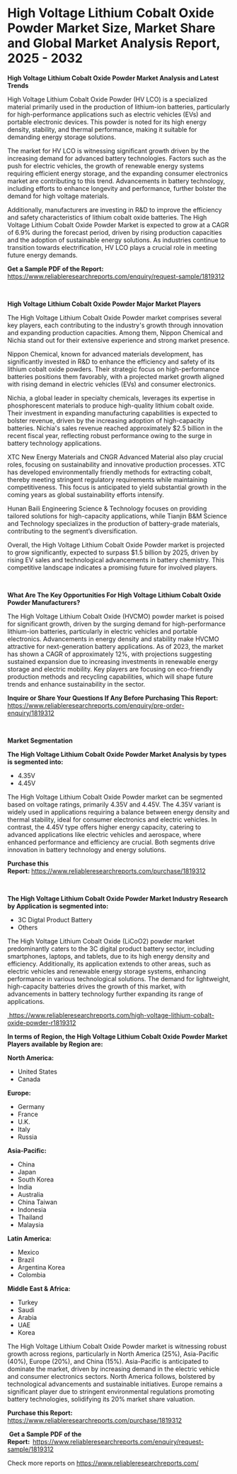 <p><h1>High Voltage Lithium Cobalt Oxide Powder Market Size, Market Share and Global Market Analysis Report, 2025 - 2032</h1></p><p><strong>High Voltage Lithium Cobalt Oxide Powder Market Analysis and Latest Trends</strong></p>
<p><p>High Voltage Lithium Cobalt Oxide Powder (HV LCO) is a specialized material primarily used in the production of lithium-ion batteries, particularly for high-performance applications such as electric vehicles (EVs) and portable electronic devices. This powder is noted for its high energy density, stability, and thermal performance, making it suitable for demanding energy storage solutions.</p><p>The market for HV LCO is witnessing significant growth driven by the increasing demand for advanced battery technologies. Factors such as the push for electric vehicles, the growth of renewable energy systems requiring efficient energy storage, and the expanding consumer electronics market are contributing to this trend. Advancements in battery technology, including efforts to enhance longevity and performance, further bolster the demand for high voltage materials.</p><p>Additionally, manufacturers are investing in R&D to improve the efficiency and safety characteristics of lithium cobalt oxide batteries. The High Voltage Lithium Cobalt Oxide Powder Market is expected to grow at a CAGR of 6.9% during the forecast period, driven by rising production capacities and the adoption of sustainable energy solutions. As industries continue to transition towards electrification, HV LCO plays a crucial role in meeting future energy demands.</p></p>
<p><strong>Get a Sample PDF of the Report:&nbsp;</strong> <a href="https://www.reliableresearchreports.com/enquiry/request-sample/1819312?utm_campaign=2205&utm_medium=2&utm_source=Github&utm_content=ia&utm_term=02022025&utm_id=high-voltage-lithium-cobalt-oxide-powder">https://www.reliableresearchreports.com/enquiry/request-sample/1819312</a></p>
<p>&nbsp;</p>
<p><strong>High Voltage Lithium Cobalt Oxide Powder Major Market Players</strong></p>
<p><p>The High Voltage Lithium Cobalt Oxide Powder market comprises several key players, each contributing to the industry's growth through innovation and expanding production capacities. Among them, Nippon Chemical and Nichia stand out for their extensive experience and strong market presence.</p><p>Nippon Chemical, known for advanced materials development, has significantly invested in R&D to enhance the efficiency and safety of its lithium cobalt oxide powders. Their strategic focus on high-performance batteries positions them favorably, with a projected market growth aligned with rising demand in electric vehicles (EVs) and consumer electronics.</p><p>Nichia, a global leader in specialty chemicals, leverages its expertise in phosphorescent materials to produce high-quality lithium cobalt oxide. Their investment in expanding manufacturing capabilities is expected to bolster revenue, driven by the increasing adoption of high-capacity batteries. Nichia's sales revenue reached approximately $2.5 billion in the recent fiscal year, reflecting robust performance owing to the surge in battery technology applications.</p><p>XTC New Energy Materials and CNGR Advanced Material also play crucial roles, focusing on sustainability and innovative production processes. XTC has developed environmentally friendly methods for extracting cobalt, thereby meeting stringent regulatory requirements while maintaining competitiveness. This focus is anticipated to yield substantial growth in the coming years as global sustainability efforts intensify.</p><p>Hunan Baili Engineering Science & Technology focuses on providing tailored solutions for high-capacity applications, while Tianjin B&M Science and Technology specializes in the production of battery-grade materials, contributing to the segment’s diversification.</p><p>Overall, the High Voltage Lithium Cobalt Oxide Powder market is projected to grow significantly, expected to surpass $1.5 billion by 2025, driven by rising EV sales and technological advancements in battery chemistry. This competitive landscape indicates a promising future for involved players.</p></p>
<p>&nbsp;</p>
<p><strong>What Are The Key Opportunities For High Voltage Lithium Cobalt Oxide Powder Manufacturers?</strong></p>
<p><p>The High Voltage Lithium Cobalt Oxide (HVCMO) powder market is poised for significant growth, driven by the surging demand for high-performance lithium-ion batteries, particularly in electric vehicles and portable electronics. Advancements in energy density and stability make HVCMO attractive for next-generation battery applications. As of 2023, the market has shown a CAGR of approximately 12%, with projections suggesting sustained expansion due to increasing investments in renewable energy storage and electric mobility. Key players are focusing on eco-friendly production methods and recycling capabilities, which will shape future trends and enhance sustainability in the sector.</p></p>
<p><strong>Inquire or Share Your Questions If Any Before Purchasing This Report:</strong> <a href="https://www.reliableresearchreports.com/enquiry/pre-order-enquiry/1819312?utm_campaign=2205&utm_medium=2&utm_source=Github&utm_content=ia&utm_term=02022025&utm_id=high-voltage-lithium-cobalt-oxide-powder">https://www.reliableresearchreports.com/enquiry/pre-order-enquiry/1819312</a></p>
<p>&nbsp;</p>
<p><strong>Market Segmentation</strong></p>
<p><strong>The High Voltage Lithium Cobalt Oxide Powder Market Analysis by types is segmented into:</strong></p>
<p><ul><li>4.35V</li><li>4.45V</li></ul></p>
<p><p>The High Voltage Lithium Cobalt Oxide Powder market can be segmented based on voltage ratings, primarily 4.35V and 4.45V. The 4.35V variant is widely used in applications requiring a balance between energy density and thermal stability, ideal for consumer electronics and electric vehicles. In contrast, the 4.45V type offers higher energy capacity, catering to advanced applications like electric vehicles and aerospace, where enhanced performance and efficiency are crucial. Both segments drive innovation in battery technology and energy solutions.</p></p>
<p><strong>Purchase this Report:&nbsp;</strong><a href="https://www.reliableresearchreports.com/purchase/1819312?utm_campaign=2205&utm_medium=2&utm_source=Github&utm_content=ia&utm_term=02022025&utm_id=high-voltage-lithium-cobalt-oxide-powder">https://www.reliableresearchreports.com/purchase/1819312</a></p>
<p>&nbsp;</p>
<p><strong>The High Voltage Lithium Cobalt Oxide Powder Market Industry Research by Application is segmented into:</strong></p>
<p><ul><li>3C Digtal Product Battery</li><li>Others</li></ul></p>
<p><p>The High Voltage Lithium Cobalt Oxide (LiCoO2) powder market predominantly caters to the 3C digital product battery sector, including smartphones, laptops, and tablets, due to its high energy density and efficiency. Additionally, its application extends to other areas, such as electric vehicles and renewable energy storage systems, enhancing performance in various technological solutions. The demand for lightweight, high-capacity batteries drives the growth of this market, with advancements in battery technology further expanding its range of applications.</p></p>
<p><a href="https://www.reliableresearchreports.com/high-voltage-lithium-cobalt-oxide-powder-r1819312?utm_campaign=2205&utm_medium=2&utm_source=Github&utm_content=ia&utm_term=02022025&utm_id=high-voltage-lithium-cobalt-oxide-powder">&nbsp;https://www.reliableresearchreports.com/high-voltage-lithium-cobalt-oxide-powder-r1819312</a></p>
<p><strong>In terms of Region, the High Voltage Lithium Cobalt Oxide Powder Market Players available by Region are:</strong></p>
<p>
    <p> <strong> North America: </strong>
        <ul>
            <li>United States</li>
            <li>Canada</li>
        </ul>
        </p> 
    <p> <strong> Europe: </strong>
        <ul>
            <li>Germany</li>
            <li>France</li>
            <li>U.K.</li>
            <li>Italy</li>
            <li>Russia</li>
        </ul>
        </p> 
    <p> <strong> Asia-Pacific: </strong>
        <ul>
            <li>China</li>
            <li>Japan</li>
            <li>South Korea</li>
            <li>India</li>
            <li>Australia</li>
            <li>China Taiwan</li>
            <li>Indonesia</li>
            <li>Thailand</li>
            <li>Malaysia</li>
        </ul>
        </p> 
    <p> <strong> Latin America: </strong>
        <ul>
            <li>Mexico</li>
            <li>Brazil</li>
            <li>Argentina Korea</li>
            <li>Colombia</li>
        </ul>
        </p> 
    <p> <strong> Middle East & Africa: </strong>
        <ul>
            <li>Turkey</li>
            <li>Saudi</li>
            <li>Arabia</li>
            <li>UAE</li>
            <li>Korea</li>
        </ul>
    </p>
    </p>
<p><p>The High Voltage Lithium Cobalt Oxide Powder market is witnessing robust growth across regions, particularly in North America (25%), Asia-Pacific (40%), Europe (20%), and China (15%). Asia-Pacific is anticipated to dominate the market, driven by increasing demand in the electric vehicle and consumer electronics sectors. North America follows, bolstered by technological advancements and sustainable initiatives. Europe remains a significant player due to stringent environmental regulations promoting battery technologies, solidifying its 20% market share valuation.</p></p>
<p><strong>Purchase this Report: </strong><a href="https://www.reliableresearchreports.com/purchase/1819312?utm_campaign=2205&utm_medium=2&utm_source=Github&utm_content=ia&utm_term=02022025&utm_id=high-voltage-lithium-cobalt-oxide-powder">https://www.reliableresearchreports.com/purchase/1819312</a></p>
<p>&nbsp;<strong>Get a Sample PDF of the Report:&nbsp;&nbsp;</strong><a href="https://www.reliableresearchreports.com/enquiry/request-sample/1819312?utm_campaign=2205&utm_medium=2&utm_source=Github&utm_content=ia&utm_term=02022025&utm_id=high-voltage-lithium-cobalt-oxide-powder">https://www.reliableresearchreports.com/enquiry/request-sample/1819312</a></p>
<p><strong></strong></p>
<p>Check more reports on <a href="https://www.reliableresearchreports.com/?utm_campaign=2205&utm_medium=2&utm_source=Github&utm_content=ia&utm_term=02022025&utm_id=high-voltage-lithium-cobalt-oxide-powder">https://www.reliableresearchreports.com/</a></p>